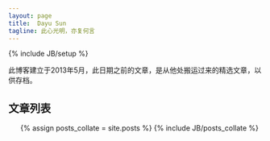 ```yaml
---
layout: page
title:  Dayu Sun
tagline: 此心光明，亦复何言
---
```

{% include JB/setup %}

此博客建立于2013年5月，此日期之前的文章，是从他处搬运过来的精选文章，以供存档。


## 文章列表


<ul>
  {% assign posts_collate = site.posts %}
  {% include JB/posts_collate %}
</ul>










